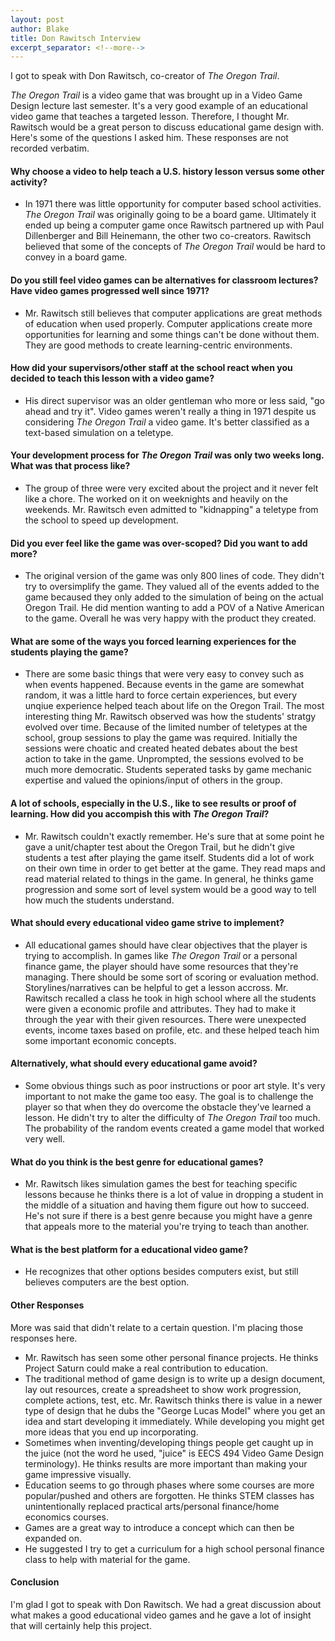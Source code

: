```yaml
---
layout: post
author: Blake
title: Don Rawitsch Interview
excerpt_separator: <!--more-->
---
```

I got to speak with Don Rawitsch, co-creator of *The Oregon Trail*.

<!--more-->

*The Oregon Trail* is a video game that was brought up in a Video Game Design lecture last semester. It's a very good example of an educational video game that teaches a targeted lesson. Therefore, I thought Mr. Rawitsch would be a great person to discuss educational game design with. Here's some of the questions I asked him. These responses are not recorded verbatim. 

#### Why choose a video to help teach a U.S. history lesson versus some other activity?

- In 1971 there was little opportunity for computer based school activities. *The Oregon Trail* was originally going to be a board game. Ultimately it ended up being a computer game once Rawitsch partnered up with Paul Dillenberger and Bill Heinemann, the other two co-creators. Rawitsch believed that some of the concepts of *The Oregon Trail* would be hard to convey in a board game.

#### Do you still feel video games can be alternatives for classroom lectures? Have video games progressed well since 1971?

- Mr. Rawitsch still believes that computer applications are great methods of education when used properly. Computer applications create more opportunities for learning and some things can't be done without them. They are good methods to create learning-centric environments.

#### How did your supervisors/other staff at the school react when you decided to teach this lesson with a video game?

- His direct supervisor was an older gentleman who more or less said, "go ahead and try it". Video games weren't really a thing in 1971 despite us considering *The Oregon Trail* a video game. It's better classified as a text-based simulation on a teletype.

#### Your development process for *The Oregon Trail* was only two weeks long. What was that process like?

- The group of three were very excited about the project and it never felt like a chore. The worked on it on weeknights and heavily on the weekends. Mr. Rawitsch even admitted to "kidnapping" a teletype from the school to speed up development.

#### Did you ever feel like the game was over-scoped? Did you want to add more?

- The original version of the game was only 800 lines of code. They didn't try to oversimplify the game. They valued all of the events added to the game becaused they only added to the simulation of being on the actual Oregon Trail. He did mention wanting to add a POV of a Native American to the game. Overall he was very happy with the product they created.

#### What are some of the ways you forced learning experiences for the students playing the game?

-  There are some basic things that were very easy to convey such as when events happened. Because events in the game are somewhat random, it was a little hard to force certain experiences, but every unqiue experience helped teach about life on the Oregon Trail. The most interesting thing Mr. Rawitsch observed was how the students' stratgy evolved over time. Because of the limited number of teletypes at the school, group sessions to play the game was required. Initially the sessions were choatic and created heated debates about the best action to take in the game. Unprompted, the sessions evolved to be much more democratic. Students seperated tasks by game mechanic expertise and valued the opinions/input of others in the group.

#### A lot of schools, especially in the U.S., like to see results or proof of learning. How did you accompish this with *The Oregon Trail*?

- Mr. Rawitsch couldn't exactly remember. He's sure that at some point he gave a unit/chapter test about the Oregon Trail, but he didn't give students a test after playing the game itself. Students did a lot of work on their own time in order to get better at the game. They read maps and read material related to things in the game. In general, he thinks game progression and some sort of level system would be a good way to tell how much the students understand.

#### What should every educational video game strive to implement?

- All educational games should have clear objectives that the player is trying to accomplish. In games like *The Oregon Trail* or a personal finance game, the player should have some resources that they're managing. There should be some sort of scoring or evaluation method. Storylines/narratives can be helpful to get a lesson accross. Mr. Rawitsch recalled a class he took in high school where all the students were given a economic profile and attributes. They had to make it through the year with their given resources. There were unexpected events, income taxes based on profile, etc. and these helped teach him some important economic concepts. 

#### Alternatively, what should every educational game avoid?

- Some obvious things such as poor instructions or poor art style. It's very important to not make the game too easy. The goal is to challenge the player so that when they do overcome the obstacle they've learned a lesson. He didn't try to alter the difficulty of *The Oregon Trail* too much. The probability of the random events created a game model that worked very well.

#### What do you think is the best genre for educational games?

- Mr. Rawitsch likes simulation games the best for teaching specific lessons because he thinks there is a lot of value in dropping a student in the middle of a situation and having them figure out how to succeed. He's not sure if there is a best genre because you might have a genre that appeals more to the material you're trying to teach than another. 

#### What is the best platform for a educational video game?

- He recognizes that other options besides computers exist, but still believes computers are the best option. 

#### Other Responses

More was said that didn't relate to a certain question. I'm placing those responses here.

- Mr. Rawitsch has seen some other personal finance projects. He thinks Project Saturn could make a real contribution to education.
- The traditional method of game design is to write up a design document, lay out resources, create a spreadsheet to show work progression, complete actions, test, etc. Mr. Rawitsch thinks there is value in a newer type of design that he dubs the "George Lucas Model" where you get an idea and start developing it immediately. While developing you might get more ideas that you end up incorporating.
- Sometimes when inventing/developing things people get caught up in the juice (not the word he used, "juice" is EECS 494 Video Game Design terminology). He thinks results are more important than making your game impressive visually. 
- Education seems to go through phases where some courses are more popular/pushed and others are forgotten. He thinks STEM classes has unintentionally replaced practical arts/personal finance/home economics courses. 
- Games are a great way to introduce a concept which can then be expanded on.
- He suggested I try to get a curriculum for a high school personal finance class to help with material for the game.

#### Conclusion

I'm glad I got to speak with Don Rawitsch. We had a great discussion about what makes a good educational video games and he gave a lot of insight that will certainly help this project. 